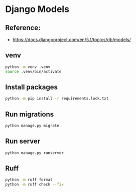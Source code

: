 # Django Models

## Reference:

- https://docs.djangoproject.com/en/5.1/topics/db/models/

## venv

```sh
python -m venv .venv
source .venv/bin/activate
```

## Install packages

```sh
python -m pip install -r requirements.lock.txt
```

## Run migrations

```sh
python manage.py migrate
```

## Run server

```sh
python manage.py runserver
```

## Ruff

```sh
python -m ruff format
python -m ruff check --fix
```
